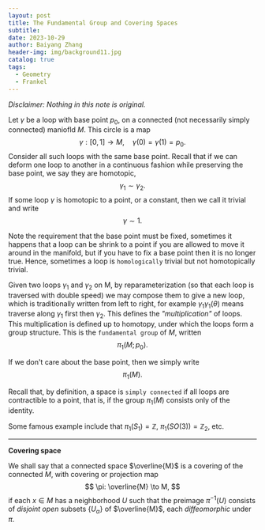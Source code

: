```yaml
---
layout: post
title: The Fundamental Group and Covering Spaces
subtitle: 
date: 2023-10-29
author: Baiyang Zhang
header-img: img/background11.jpg
catalog: true
tags:
  - Geometry
  - Frankel
---
```


*Disclaimer: Nothing in this note is original.*

Let $\gamma$ be a loop with base point $p_ {0}$, on a connected (not necessarily simply connected) maniofld $M$. This circle is a map
$$
\gamma: [0,1]\to M,\quad  \gamma(0)=\gamma(1)=p_ {0}.
$$
Consider all such loops with the same base point. Recall that if we can deform one loop to another in a continuous fashion while preserving the base point, we say they are homotopic,
$$
\gamma_ {1} \sim \gamma_ {2}.
$$
If some loop $\gamma$ is homotopic to a point, or a constant, then we call it trivial and write 
$$
\gamma \sim 1.
$$

Note the requirement that the base point must be fixed, sometimes it happens that a loop can be shrink to a point if you are allowed to move it around in the manifold, but if you have to fix a base point then it is no longer true. Hence, sometimes a loop is `homologically` trivial but not homotopically trivial.

Given two loops $\gamma_ {1}$ and $\gamma_ {2}$ on M, by reparameterization (so that each loop is traversed with double speed) we may compose them to give a new loop, which is traditionally written from left to right, for example $\gamma_ {1}\gamma_ {1}(\theta)$ means traverse along $\gamma_ {1}$ first then $\gamma_ {2}$. This defines the *"multiplication"* of loops. This multiplication is defined up to homotopy, under which the loops form a group structure. This is the `fundamental group` of $M$, written 
$$
\pi_ {1}(M; p_ {0}).
$$

If we don't care about the base point, then we simply write
$$
\pi_ {1}(M).
$$

Recall that, by definition, a space is `simply connected` if all loops are contractible to a point, that is, if the group $\pi_ {1}(M)$ consists only of the identity. 

Some famous example include that $\pi_ {1}(S_ {1})=\mathbb{Z}$, $\pi_ {1}(SO(3))=\mathbb{Z}_ {2}$, etc.

- - -

**Covering space**

We shall say that a connected space $\overline{M}$ is a covering of the connected $M$, with covering or projection map 
$$
\pi: \overline{M} \to M,
$$
if each $x\in M$ has a neighborhood $U$ such that the preimage $\pi ^{-1}(U)$ consists of *disjoint open* subsets $\left\{ U_ {\alpha} \right\}$ of $\overline{M}$, each *diffeomorphic* under $\pi$.


